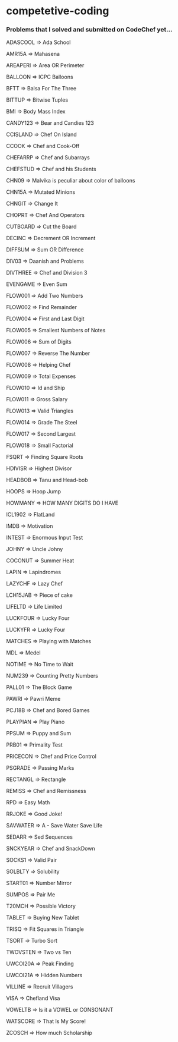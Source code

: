 # competetive-coding

### Problems that I solved and submitted on CodeChef yet...

ADASCOOL => Ada School

AMR15A => Mahasena

AREAPERI => Area OR Perimeter

BALLOON => ICPC Balloons

BFTT => Balsa For The Three

BITTUP => Bitwise Tuples

BMI => Body Mass Index

CANDY123 => Bear and Candies 123

CCISLAND => Chef On Island

CCOOK => Chef and Cook-Off

CHEFARRP => Chef and Subarrays

CHEFSTUD => Chef and his Students

CHN09 => Malvika is peculiar about color of balloons

CHN15A => Mutated Minions

CHNGIT => Change It

CHOPRT => Chef And Operators

CUTBOARD => Cut the Board

DECINC => Decrement OR Increment

DIFFSUM => Sum OR Difference

DIV03 => Daanish and Problems

DIVTHREE => Chef and Division 3

EVENGAME => Even Sum

FLOW001 => Add Two Numbers

FLOW002 => Find Remainder

FLOW004 => First and Last Digit

FLOW005 => Smallest Numbers of Notes

FLOW006 => Sum of Digits

FLOW007 => Reverse The Number

FLOW008 => Helping Chef

FLOW009 => Total Expenses

FLOW010 => Id and Ship

FLOW011 => Gross Salary

FLOW013 => Valid Triangles

FLOW014 => Grade The Steel

FLOW017 => Second Largest

FLOW018 => Small Factorial

FSQRT => Finding Square Roots

HDIVISR => Highest Divisor

HEADBOB => Tanu and Head-bob

HOOPS => Hoop Jump

HOWMANY => HOW MANY DIGITS DO I HAVE

ICL1902 => FlatLand

IMDB => Motivation

INTEST => Enormous Input Test

JOHNY => Uncle Johny

COCONUT => Summer Heat

LAPIN => Lapindromes

LAZYCHF => Lazy Chef

LCH15JAB => Piece of cake

LIFELTD => Life Limited

LUCKFOUR => Lucky Four

LUCKYFR => Lucky Four

MATCHES => Playing with Matches

MDL => Medel

NOTIME => No Time to Wait

NUM239 => Counting Pretty Numbers

PALL01 => The Block Game

PAWRI => Pawri Meme

PCJ18B => Chef and Bored Games

PLAYPIAN => Play Piano

PPSUM => Puppy and Sum

PRB01 => Primality Test

PRICECON => Chef and Price Control

PSGRADE => Passing Marks

RECTANGL => Rectangle

REMISS => Chef and Remissness

RPD => Easy Math

RRJOKE => Good Joke!

SAVWATER => A - Save Water Save Life

SEDARR => Sed Sequences

SNCKYEAR => Chef and SnackDown

SOCKS1 => Valid Pair

SOLBLTY => Solubility

START01 => Number Mirror

SUMPOS => Pair Me

T20MCH => Possible Victory

TABLET => Buying New Tablet

TRISQ => Fit Squares in Triangle

TSORT => Turbo Sort

TWOVSTEN => Two vs Ten

UWCOI20A => Peak Finding

UWCOI21A => Hidden Numbers

VILLINE => Recruit Villagers

VISA => Chefland Visa

VOWELTB => Is it a VOWEL or CONSONANT

WATSCORE => That Is My Score!

ZCOSCH => How much Scholarship
